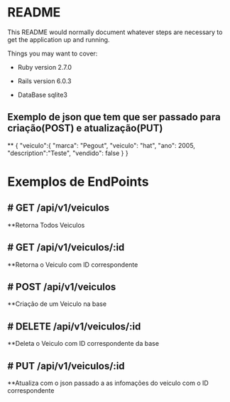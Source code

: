 # README

This README would normally document whatever steps are necessary to get the
application up and running.

Things you may want to cover:

* Ruby version 2.7.0

* Rails version 6.0.3

* DataBase sqlite3


## Exemplo de json que tem que ser passado para criação(POST) e atualização(PUT)


** {
	"veiculo":{
			"marca": "Pegout",
			"veiculo": "hat",
			"ano": 2005,
			"description":"Teste",
			"vendido": false
		}
}

# Exemplos de EndPoints

## # GET /api/v1/veiculos

**Retorna Todos Veiculos

## # GET /api/v1/veiculos/:id

**Retorna o Veiculo com ID correspondente 

## # POST /api/v1/veiculos

**Criação de um Veiculo na base

## # DELETE /api/v1/veiculos/:id

**Deleta o Veiculo com ID correspondente da base

## # PUT /api/v1/veiculos/:id

**Atualiza com o json passado a as infomações do veiculo com o ID correspondente 
